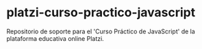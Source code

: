 # platzi-curso-practico-javascript
Repositorio de soporte para el 'Curso Práctico de JavaScript' de la plataforma educativa online Platzi.
